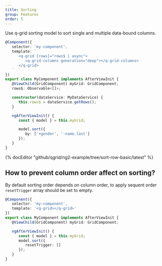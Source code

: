 ```yaml
---
title: Sorting
group: Features
order: 5
---
```


Use q-grid sorting model to sort single and multiple data-bound columns.

```typescript
@Component({
   selector: 'my-component',
   template: `
      <q-grid [rows]="rows$ | async">
         <q-grid-columns generation="deep"></q-grid-columns>
      </q-grid>
   `
})
export class MyComponent implements AfterViewInit {
   @ViewChild(GridComponent) myGrid: GridComponent;   
   rows$: Observable<[]>;

   constructor(dataService: MyDataService) {
      this.rows$ = dataService.getRows();
   }

   ngAfterViewInit() {
      const { model } = this.myGrid;

      model.sort({ 
         by: ['+gender', '-name.last']
      });
   }
}
```

{% docEditor "github/qgrid/ng2-example/tree/sort-row-basic/latest" %}

## How to prevent column order affect on sorting?

By default sorting order depends on column order, to apply sequent order `resetTrigger` array should be set to empty.

```typescript
@Component({
   selector: 'my-component',
   template: '<q-grid></q-grid>'
})
export class MyComponent implements AfterViewInit {
   @ViewChild(GridComponent) myGrid: GridComponent;   

   ngAfterViewInit() {
      const { model } = this.myGrid;
      model.sort({ 
         resetTrigger: [] 
      });
   }
}
```
